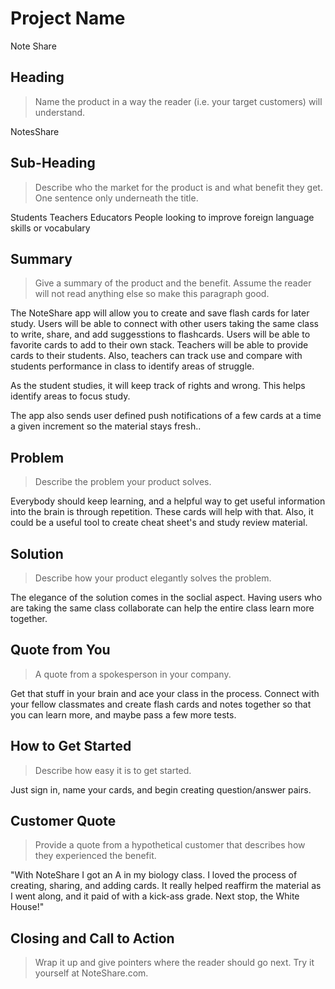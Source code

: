 # Project Name #
Note Share

<!-- 
> This material was originally posted [here](http://www.quora.com/What-is-Amazons-approach-to-product-development-and-product-management). It is reproduced here for posterities sake.

There is an approach called "working backwards" that is widely used at Amazon. They work backwards from the customer, rather than starting with an idea for a product and trying to bolt customers onto it. While working backwards can be applied to any specific product decision, using this approach is especially important when developing new products or features.

For new initiatives a product manager typically starts by writing an internal press release announcing the finished product. The target audience for the press release is the new/updated product's customers, which can be retail customers or internal users of a tool or technology. Internal press releases are centered around the customer problem, how current solutions (internal or external) fail, and how the new product will blow away existing solutions.

If the benefits listed don't sound very interesting or exciting to customers, then perhaps they're not (and shouldn't be built). Instead, the product manager should keep iterating on the press release until they've come up with benefits that actually sound like benefits. Iterating on a press release is a lot less expensive than iterating on the product itself (and quicker!).

If the press release is more than a page and a half, it is probably too long. Keep it simple. 3-4 sentences for most paragraphs. Cut out the fat. Don't make it into a spec. You can accompany the press release with a FAQ that answers all of the other business or execution questions so the press release can stay focused on what the customer gets. My rule of thumb is that if the press release is hard to write, then the product is probably going to suck. Keep working at it until the outline for each paragraph flows. 

Oh, and I also like to write press-releases in what I call "Oprah-speak" for mainstream consumer products. Imagine you're sitting on Oprah's couch and have just explained the product to her, and then you listen as she explains it to her audience. That's "Oprah-speak", not "Geek-speak".

Once the project moves into development, the press release can be used as a touchstone; a guiding light. The product team can ask themselves, "Are we building what is in the press release?" If they find they're spending time building things that aren't in the press release (overbuilding), they need to ask themselves why. This keeps product development focused on achieving the customer benefits and not building extraneous stuff that takes longer to build, takes resources to maintain, and doesn't provide real customer benefit (at least not enough to warrant inclusion in the press release).
 -->
 
## Heading ##
  > Name the product in a way the reader (i.e. your target customers) will understand.
  
  NotesShare

## Sub-Heading ##
  > Describe who the market for the product is and what benefit they get. One sentence only underneath the title.
  
  Students
  Teachers
  Educators
  People looking to improve foreign language skills or vocabulary

## Summary ##
  > Give a summary of the product and the benefit. Assume the reader will not read anything else so make this paragraph good.
  
  The NoteShare app will allow you to create and save flash cards for later study. Users will be able to connect with other users
  taking the same class to write, share, and add suggesstions to flashcards. Users will be able to favorite cards to add to their own
  stack. Teachers will be able to provide cards to their students. Also, teachers can track use and compare with students performance
  in class to identify areas of struggle. 

  As the student studies, it will keep track of rights and wrong. This helps identify areas to focus study. 

  The app also sends user defined push notifications of a few cards at a time a given increment so the material stays fresh..

## Problem ##
  > Describe the problem your product solves.
  
  Everybody should keep learning, and a helpful way to get useful information into the brain is through repetition. These cards will help with that. Also, it could be a useful tool to create cheat sheet's and study review material.

## Solution ##
  > Describe how your product elegantly solves the problem.
  
  The elegance of the solution comes in the soclial aspect. Having users who are taking the same class collaborate can help the entire class learn more together.

## Quote from You ##
  > A quote from a spokesperson in your company.
  
  Get that stuff in your brain and ace your class in the process. Connect with your fellow classmates and create flash cards and notes together so that you can learn more, and maybe pass a few more tests. 

## How to Get Started ##
  > Describe how easy it is to get started.
  
  Just sign in, name your cards, and begin creating question/answer pairs.

## Customer Quote ##
  > Provide a quote from a hypothetical customer that describes how they experienced the benefit.
  
  "With NoteShare I got an A in my biology class. I loved the process of creating, sharing, and adding cards. It really helped reaffirm the material as I went along, and it paid of with a kick-ass grade. Next stop, the White House!"

## Closing and Call to Action ##
  > Wrap it up and give pointers where the reader should go next.
  Try it yourself at NoteShare.com.
